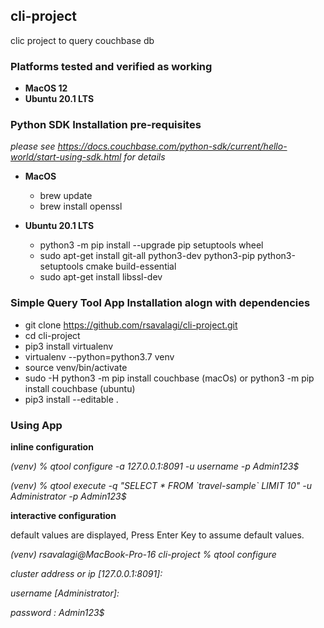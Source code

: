 ## cli-project
clic project to query couchbase db

### Platforms tested and verified as working
 - **MacOS 12**
 - **Ubuntu 20.1 LTS**

### Python SDK Installation pre-requisites
_please see https://docs.couchbase.com/python-sdk/current/hello-world/start-using-sdk.html for details_
 - **MacOS**
   - brew update
   - brew install openssl

 - **Ubuntu 20.1 LTS**
   - python3 -m pip install --upgrade pip setuptools wheel
   - sudo apt-get install git-all python3-dev python3-pip python3-setuptools cmake build-essential
   - sudo apt-get install libssl-dev

### Simple Query Tool App Installation alogn with dependencies
   - git clone https://github.com/rsavalagi/cli-project.git
   - cd cli-project
   - pip3 install virtualenv
   - virtualenv --python=python3.7 venv 
   - source venv/bin/activate
   - sudo -H python3 -m pip install couchbase (macOs) or python3 -m pip install couchbase (ubuntu)
   - pip3 install --editable .

### Using App
**inline configuration**

_(venv) % qtool configure -a 127.0.0.1:8091 -u username -p Admin123$_

_(venv) % qtool execute -q "SELECT * FROM \`travel-sample\` LIMIT 10" -u Administrator -p Admin123$_

**interactive configuration**

default values are displayed, Press Enter Key to assume default values.

_(venv) rsavalagi@MacBook-Pro-16 cli-project % qtool configure_

_cluster address or ip  [127.0.0.1:8091]:_

_username  [Administrator]:_

_password : Admin123$_








